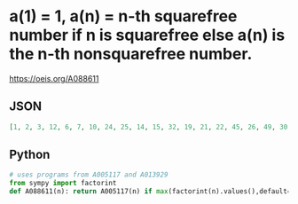 # a\(1\) \= 1, a\(n\) \= n\-th squarefree number if n is squarefree else a\(n\) is the n\-th nonsquarefree number\.
https://oeis.org/A088611
## JSON
```JSON
[1, 2, 3, 12, 6, 7, 10, 24, 25, 14, 15, 32, 19, 21, 22, 45, 26, 49, 30, 52, 33, 34, 35, 63, 64, 39, 72, 75, 43, 46, 47, 84, 53, 55, 57, 96, 59, 61, 62, 104, 66, 67, 69, 117, 120, 73, 74, 125, 126, 128, 82, 135, 85, 140, 87, 147, 91, 93, 94, 153, 97, 101, 162, 164, 105, 106]
```
## Python
```Python
# uses programs from A005117 and A013929
from sympy import factorint
def A088611(n): return A005117(n) if max(factorint(n).values(),default=0)<2 else A013929(n) # _Chai Wah Wu_, Aug 12 2024
```
